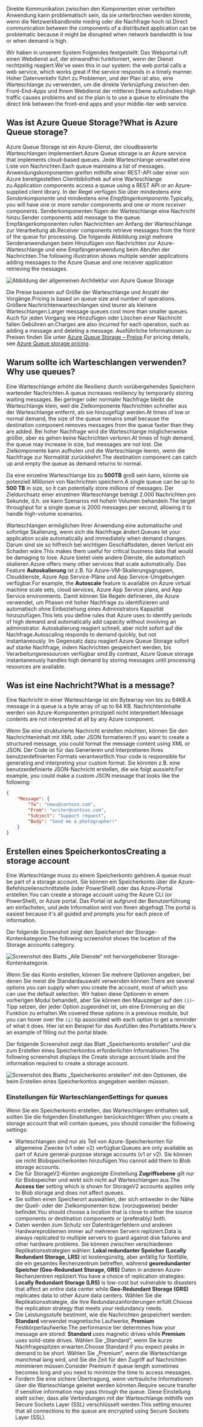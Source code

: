 <span data-ttu-id="93671-101">Direkte Kommunikation zwischen den Komponenten einer verteilten Anwendung kann problematisch sein, da sie unterbrochen werden könnte, wenn die Netzwerkbandbreite niedrig oder die Nachfrage hoch ist.</span><span class="sxs-lookup"><span data-stu-id="93671-101">Direct communication between the components of a distributed application can be problematic because it might be disrupted when network bandwidth is low or when demand is high.</span></span>

<span data-ttu-id="93671-102">Wir haben in unserem System Folgendes festgestellt: Das Webportal ruft einen Webdienst auf, der einwandfrei funktioniert, wenn der Dienst rechtzeitig reagiert.</span><span class="sxs-lookup"><span data-stu-id="93671-102">We've seen this in our system: the web portal calls a web service, which works great if the service responds in a timely manner.</span></span> <span data-ttu-id="93671-103">Hoher Datenverkehr führt zu Problemen, und der Plan ist also, eine Warteschlange zu verwenden, um die direkte Verknüpfung zwischen den Front-End-Apps und Ihrem Webdienst der mittleren Ebene aufzuheben.</span><span class="sxs-lookup"><span data-stu-id="93671-103">High traffic causes problems and so the plan is to use a queue to eliminate the direct link between the front-end apps and your middle-tier web service.</span></span>

## <a name="what-is-azure-queue-storage"></a><span data-ttu-id="93671-104">Was ist Azure Queue Storage?</span><span class="sxs-lookup"><span data-stu-id="93671-104">What is Azure Queue storage?</span></span>

<span data-ttu-id="93671-105">Azure Queue Storage ist ein Azure-Dienst, der cloudbasierte Warteschlangen implementiert.</span><span class="sxs-lookup"><span data-stu-id="93671-105">Azure Queue storage is an Azure service that implements cloud-based queues.</span></span> <span data-ttu-id="93671-106">Jede Warteschlange verwaltet eine Liste von Nachrichten.</span><span class="sxs-lookup"><span data-stu-id="93671-106">Each queue maintains a list of messages.</span></span> <span data-ttu-id="93671-107">Anwendungskomponenten greifen mithilfe einer REST-API oder einer von Azure bereitgestellten Clientbibliothek auf eine Warteschlange zu.</span><span class="sxs-lookup"><span data-stu-id="93671-107">Application components access a queue using a REST API or an Azure-supplied client library.</span></span> <span data-ttu-id="93671-108">In der Regel verfügen Sie über mindestens eine _Senderkomponente_ und mindestens eine _Empfängerkomponente_.</span><span class="sxs-lookup"><span data-stu-id="93671-108">Typically, you will have one or more _sender_ components and one or more _receiver_ components.</span></span> <span data-ttu-id="93671-109">Senderkomponenten fügen der Warteschlange eine Nachricht hinzu.</span><span class="sxs-lookup"><span data-stu-id="93671-109">Sender components add message to the queue.</span></span> <span data-ttu-id="93671-110">Empfängerkomponenten rufen Nachrichten am Anfang der Warteschlange zur Verarbeitung ab.</span><span class="sxs-lookup"><span data-stu-id="93671-110">Receiver components retrieve messages from the front of the queue for processing.</span></span> <span data-ttu-id="93671-111">Die folgende Abbildung zeigt mehrere Senderanwendungen beim Hinzufügen von Nachrichten zur Azure-Warteschlange und eine Empfängeranwendung beim Abrufen der Nachrichten.</span><span class="sxs-lookup"><span data-stu-id="93671-111">The following illustration shows multiple sender applications adding messages to the Azure Queue and one receiver application retrieving the messages.</span></span>

![Abbildung der allgemeinen Architektur von Azure Queue Storage](../media/2-queue-overview.png)

<span data-ttu-id="93671-113">Die Preise basieren auf Größe der Warteschlange und Anzahl der Vorgänge.</span><span class="sxs-lookup"><span data-stu-id="93671-113">Pricing is based on queue size and number of operations.</span></span> <span data-ttu-id="93671-114">Größere Nachrichtenwarteschlangen sind teurer als kleinere Warteschlangen.</span><span class="sxs-lookup"><span data-stu-id="93671-114">Larger message queues cost more than smaller queues.</span></span> <span data-ttu-id="93671-115">Auch für jeden Vorgang wie Hinzufügen oder Löschen einer Nachricht fallen Gebühren an.</span><span class="sxs-lookup"><span data-stu-id="93671-115">Charges are also incurred for each operation, such as adding a message and deleting a message.</span></span> <span data-ttu-id="93671-116">Ausführliche Informationen zu Preisen finden Sie unter [Azure Queue Storage – Preise](https://azure.microsoft.com/pricing/details/storage/queues/).</span><span class="sxs-lookup"><span data-stu-id="93671-116">For pricing details, see [Azure Queue storage pricing](https://azure.microsoft.com/pricing/details/storage/queues/).</span></span>

## <a name="why-use-queues"></a><span data-ttu-id="93671-117">Warum sollte ich Warteschlangen verwenden?</span><span class="sxs-lookup"><span data-stu-id="93671-117">Why use queues?</span></span>

<span data-ttu-id="93671-118">Eine Warteschlange erhöht die Resilienz durch vorübergehendes Speichern wartender Nachrichten.</span><span class="sxs-lookup"><span data-stu-id="93671-118">A queue increases resiliency by temporarily storing waiting messages.</span></span> <span data-ttu-id="93671-119">Bei geringer oder normaler Nachfrage bleibt die Warteschlange klein, weil die Zielkomponente Nachrichten schneller aus der Warteschlange entfernt, als sie hinzugefügt werden.</span><span class="sxs-lookup"><span data-stu-id="93671-119">At times of low or normal demand, the size of the queue remains small because the destination component removes messages from the queue faster than they are added.</span></span> <span data-ttu-id="93671-120">Bei hoher Nachfrage wird die Warteschlange möglicherweise größer, aber es gehen keine Nachrichten verloren.</span><span class="sxs-lookup"><span data-stu-id="93671-120">At times of high demand, the queue may increase in size, but messages are not lost.</span></span> <span data-ttu-id="93671-121">Die Zielkomponente kann aufholen und die Warteschlange leeren, wenn die Nachfrage zur Normalität zurückkehrt.</span><span class="sxs-lookup"><span data-stu-id="93671-121">The destination component can catch up and empty the queue as demand returns to normal.</span></span>

<span data-ttu-id="93671-122">Da eine einzelne Warteschlange bis zu **500TB** groß sein kann, könnte sie potenziell _Millionen_ von Nachrichten speichern.</span><span class="sxs-lookup"><span data-stu-id="93671-122">A single queue can be up to **500 TB** in size, so it can potentially store _millions_ of messages.</span></span> <span data-ttu-id="93671-123">Der Zieldurchsatz einer einzelnen Warteschlange beträgt 2.000 Nachrichten pro Sekunde, d.h. sie kann Szenarios mit hohem Volumen behandeln.</span><span class="sxs-lookup"><span data-stu-id="93671-123">The target throughput for a single queue is 2000 messages per second, allowing it to handle high-volume scenarios.</span></span>

<span data-ttu-id="93671-124">Warteschlangen ermöglichen Ihrer Anwendung eine automatische und sofortige Skalierung, wenn sich die Nachfrage ändert.</span><span class="sxs-lookup"><span data-stu-id="93671-124">Queues let your application scale automatically and immediately when demand changes.</span></span> <span data-ttu-id="93671-125">Darum sind sie so hilfreich bei wichtigen Geschäftsdaten, deren Verlust ein Schaden wäre.</span><span class="sxs-lookup"><span data-stu-id="93671-125">This makes them useful for critical business data that would be damaging to lose.</span></span> <span data-ttu-id="93671-126">Azure bietet viele andere Dienste, die automatisch skalieren.</span><span class="sxs-lookup"><span data-stu-id="93671-126">Azure offers many other services that scale automatically.</span></span> <span data-ttu-id="93671-127">Das Feature **Autoskalierung** ist z.B. für Azure-VM-Skalierungsgruppen, Clouddienste, Azure App Service-Pläne und App Service-Umgebungen verfügbar.</span><span class="sxs-lookup"><span data-stu-id="93671-127">For example, the **Autoscale** feature is available on Azure virtual machine scale sets, cloud services, Azure App Service plans, and App Service environments.</span></span> <span data-ttu-id="93671-128">Damit können Sie Regeln definieren, die Azure verwendet, um Phasen mit hoher Nachfrage zu identifizieren und automatisch ohne Einbeziehung eines Administrators Kapazität hinzuzufügen.</span><span class="sxs-lookup"><span data-stu-id="93671-128">This lets you define rules that Azure uses to identify periods of high demand and automatically add capacity without involving an administrator.</span></span> <span data-ttu-id="93671-129">Autoskalierung reagiert schnell, aber nicht sofort auf die Nachfrage.</span><span class="sxs-lookup"><span data-stu-id="93671-129">Autoscaling responds to demand quickly, but not instantaneously.</span></span> <span data-ttu-id="93671-130">Im Gegensatz dazu reagiert Azure Queue Storage sofort auf starke Nachfrage, indem Nachrichten gespeichert werden, bis Verarbeitungsressourcen verfügbar sind.</span><span class="sxs-lookup"><span data-stu-id="93671-130">By contrast, Azure Queue storage instantaneously handles high demand by storing messages until processing resources are available.</span></span>

## <a name="what-is-a-message"></a><span data-ttu-id="93671-131">Was ist eine Nachricht?</span><span class="sxs-lookup"><span data-stu-id="93671-131">What is a message?</span></span>

<span data-ttu-id="93671-132">Eine Nachricht in einer Warteschlange ist ein Bytearray von bis zu 64KB.</span><span class="sxs-lookup"><span data-stu-id="93671-132">A message in a queue is a byte array of up to 64 KB.</span></span> <span data-ttu-id="93671-133">Nachrichteninhalte werden von Azure-Komponenten prinzipiell nicht interpretiert.</span><span class="sxs-lookup"><span data-stu-id="93671-133">Message contents are not interpreted at all by any Azure component.</span></span>

<span data-ttu-id="93671-134">Wenn Sie eine strukturierte Nachricht erstellen möchten, können Sie den Nachrichteninhalt mit XML oder JSON formatieren.</span><span class="sxs-lookup"><span data-stu-id="93671-134">If you want to create a structured message, you could format the message content using XML or JSON.</span></span> <span data-ttu-id="93671-135">Der Code ist für das Generieren und Interpretieren Ihres benutzerdefinierten Formats verantwortlich.</span><span class="sxs-lookup"><span data-stu-id="93671-135">Your code is responsible for generating and interpreting your custom format.</span></span> <span data-ttu-id="93671-136">Sie könnten z.B. eine benutzerdefinierte JSON-Nachricht erstellen, die wie folgt aussieht:</span><span class="sxs-lookup"><span data-stu-id="93671-136">For example, you could make a custom JSON message that looks like the following:</span></span>

```json
{
    "Message": {
        "To": "news@contoso.com",
        "From": "writer@contoso.com",
        "Subject": "Support request",
        "Body": "Send me a photographer!"
    }
}
```

## <a name="creating-a-storage-account"></a><span data-ttu-id="93671-137">Erstellen eines Speicherkontos</span><span class="sxs-lookup"><span data-stu-id="93671-137">Creating a storage account</span></span>

<span data-ttu-id="93671-138">Eine Warteschlange muss zu einem Speicherkonto gehören.</span><span class="sxs-lookup"><span data-stu-id="93671-138">A queue must be part of a storage account.</span></span> <span data-ttu-id="93671-139">Sie können ein Speicherkonto über die Azure-Befehlszeilenschnittstelle (oder PowerShell) oder das Azure-Portal erstellen.</span><span class="sxs-lookup"><span data-stu-id="93671-139">You can create a storage account using the Azure CLI (or PowerShell), or Azure portal.</span></span> <span data-ttu-id="93671-140">Das Portal ist aufgrund der Benutzerführung am einfachsten, und jede Information wird von Ihnen abgefragt.</span><span class="sxs-lookup"><span data-stu-id="93671-140">The portal is easiest because it's all guided and prompts you for each piece of information.</span></span> 

<span data-ttu-id="93671-141">Der folgende Screenshot zeigt den Speicherort der Storage-Kontenkategorie.</span><span class="sxs-lookup"><span data-stu-id="93671-141">The following screenshot shows the location of the Storage accounts category.</span></span>

![Screenshot des Blatts „Alle Dienste“ mit hervorgehobener Storage-Kontenkategorie.](../media/2-create-storage-account-1.png)

<span data-ttu-id="93671-143">Wenn Sie das Konto erstellen, können Sie mehrere Optionen angeben, bei denen Sie meist die Standardauswahl verwenden können.</span><span class="sxs-lookup"><span data-stu-id="93671-143">There are several options you can supply when you create the account, most of which you can use the default selection.</span></span> <span data-ttu-id="93671-144">Wir haben diese Optionen in einem vorherigen Modul behandelt, aber Sie können den Mauszeiger auf den `(i)`-Tipp setzen, der jeder Option zugeordnet ist, um eine Erinnerung an die Funktion zu erhalten.</span><span class="sxs-lookup"><span data-stu-id="93671-144">We covered these options in a previous module, but you can hover over the `(i)` tip associated with each option to get a reminder of what it does.</span></span> <span data-ttu-id="93671-145">Hier ist ein Beispiel für das Ausfüllen des Portalblatts.</span><span class="sxs-lookup"><span data-stu-id="93671-145">Here's an example of filling out the portal blade.</span></span>

<span data-ttu-id="93671-146">Der folgende Screenshot zeigt das Blatt „Speicherkonto erstellen“ und die zum Erstellen eines Speicherkontos erforderlichen Informationen.</span><span class="sxs-lookup"><span data-stu-id="93671-146">The following screenshot displays the Create storage account blade and the information required to create a storage account.</span></span>

![Screenshot des Blatts „Speicherkonto erstellen“ mit den Optionen, die beim Erstellen eines Speicherkontos angegeben werden müssen.](../media/2-create-storage-account-2.png)

### <a name="settings-for-queues"></a><span data-ttu-id="93671-148">Einstellungen für Warteschlangen</span><span class="sxs-lookup"><span data-stu-id="93671-148">Settings for queues</span></span>
<span data-ttu-id="93671-149">Wenn Sie ein Speicherkonto erstellen, das Warteschlangen enthalten soll, sollten Sie die folgenden Einstellungen berücksichtigen:</span><span class="sxs-lookup"><span data-stu-id="93671-149">When you create a storage account that will contain queues, you should consider the following settings:</span></span>

- <span data-ttu-id="93671-150">Warteschlangen sind nur als Teil von Azure-Speicherkonten für allgemeine Zwecke (v1 oder v2) verfügbar.</span><span class="sxs-lookup"><span data-stu-id="93671-150">Queues are only available as part of Azure general-purpose storage accounts (v1 or v2).</span></span> <span data-ttu-id="93671-151">Sie können sie nicht Blobspeicherkonten hinzufügen.</span><span class="sxs-lookup"><span data-stu-id="93671-151">You cannot add them to Blob storage accounts.</span></span>
- <span data-ttu-id="93671-152">Die für StorageV2-Konten angezeigte Einstellung **Zugriffsebene** gilt nur für Blobspeicher und wirkt sich nicht auf Warteschlangen aus.</span><span class="sxs-lookup"><span data-stu-id="93671-152">The **Access tier** setting which is shown for StorageV2 accounts applies only to Blob storage and does not affect queues.</span></span>
- <span data-ttu-id="93671-153">Sie sollten einen Speicherort auswählen, der sich entweder in der Nähe der Quell- oder der Zielkomponenten bzw. (vorzugsweise) beider befindet.</span><span class="sxs-lookup"><span data-stu-id="93671-153">You should choose a location that is close to either the source components or destination components or (preferably) both.</span></span>
- <span data-ttu-id="93671-154">Daten werden zum Schutz vor Datenträgerfehlern und anderen Hardwareproblemen immer auf mehreren Servern repliziert.</span><span class="sxs-lookup"><span data-stu-id="93671-154">Data is always replicated to multiple servers to guard against disk failures and other hardware problems.</span></span> <span data-ttu-id="93671-155">Sie können zwischen verschiedenen Replikationsstrategien wählen: **Lokal redundanter Speicher (Locally Redundant Storage, LRS)** ist kostengünstig, aber anfällig für Notfälle, die ein gesamtes Rechenzentrum betreffen, während **georedundanter Speicher (Geo-Redundant Storage, GRS)** Daten in anderen Azure-Rechenzentren repliziert.</span><span class="sxs-lookup"><span data-stu-id="93671-155">You have a choice of replication strategies: **Locally Redundant Storage (LRS)** is low-cost but vulnerable to disasters that affect an entire data center while **Geo-Redundant Storage (GRS)** replicates data to other Azure data centers.</span></span> <span data-ttu-id="93671-156">Wählen Sie die Replikationsstrategie, die Ihre Redundanzanforderungen erfüllt.</span><span class="sxs-lookup"><span data-stu-id="93671-156">Choose the replication strategy that meets your redundancy needs.</span></span>
- <span data-ttu-id="93671-157">Die Leistungsstufe bestimmt, wie die Nachrichten gespeichert werden: **Standard** verwendet magnetische Laufwerke, **Premium** Festkörperlaufwerke.</span><span class="sxs-lookup"><span data-stu-id="93671-157">The performance tier determines how your message are stored: **Standard** uses magnetic drives while **Premium** uses solid-state drives.</span></span> <span data-ttu-id="93671-158">Wählen Sie „Standard“, wenn Sie kurze Nachfragespitzen erwarten.</span><span class="sxs-lookup"><span data-stu-id="93671-158">Choose Standard if you expect peaks in demand to be short.</span></span> <span data-ttu-id="93671-159">Wählen Sie „Premium“, wenn die Warteschlange manchmal lang wird, und Sie die Zeit für den Zugriff auf Nachrichten minimieren müssen.</span><span class="sxs-lookup"><span data-stu-id="93671-159">Consider Premium if queue length sometimes becomes long and you need to minimize the time to access messages.</span></span>
- <span data-ttu-id="93671-160">Fordern Sie eine sichere Übertragung, wenn vertrauliche Informationen über die Warteschlange geleitet werden könnten.</span><span class="sxs-lookup"><span data-stu-id="93671-160">Require secure transfer if sensitive information may pass through the queue.</span></span> <span data-ttu-id="93671-161">Diese Einstellung stellt sicher, dass alle Verbindungen mit der Warteschlange mithilfe von Secure Sockets Layer (SSL) verschlüsselt werden.</span><span class="sxs-lookup"><span data-stu-id="93671-161">This setting ensures that all connections to the queue are encrypted using Secure Sockets Layer (SSL).</span></span>